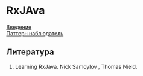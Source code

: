 # RxJAva

[Введение](./Introduction.md)  
[Паттерн наблюдатель](./Observable.md)


## Литература
1) Learning RxJava. Nick Samoylov , Thomas Nield.